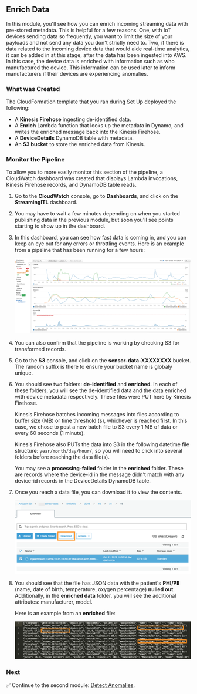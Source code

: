 ## Enrich Data

In this module, you'll see how you can enrich incoming streaming data with pre-stored metadata. This is helpful for a few reasons. One, with IoT devices sending data so frequently, you want to limit the size of your payloads and not send any data you don't strictly need to. Two, if there is data related to the incoming device data that would aide real-time analytics, it can be added in at this stage, after the data has been ingested into AWS. In this case, the device data is enriched with information such as who manufactured the device. This information can be used later to inform manufacturers if their devices are experiencing anomalies.

### What was Created

The CloudFormation template that you ran during Set Up deployed the following:

* A **Kinesis Firehose** ingesting de-identified data.
* A **Enrich** Lambda function that looks up the metadata in Dynamo, and writes the enriched message back into the Kinesis Firehose.
* A **DeviceDetails** DynamoDB table with metadata.
* An **S3 bucket** to store the enriched data from Kinesis.

### Monitor the Pipeline
To allow you to more easily monitor this section of the pipeline, a CloudWatch dashboard was created that displays Lambda invocations, Kinesis Firehose records, and DynamoDB table reads.

1. Go to the **CloudWatch** console, go to **Dashboards**, and click on the **StreamingITL** dashboard. 

1. You may have to wait a few minutes depending on when you started publishing data in the previous module, but soon you'll see points starting to show up in the dashboard. 

1. In this dashboard, you can see how fast data is coming in, and you can keep an eye out for any errors or throttling events. Here is an example from a pipeline that has been running for a few hours:

	![Dashboard](Screenshots/dashboard.png)

1. You can also confirm that the pipeline is working by checking S3 for transformed records.

1. Go to the **S3** console, and click on the **sensor-data-XXXXXXXX** bucket. The random suffix is there to ensure your bucket name is globaly unique.

1. You should see two folders: **de-identified** and **enriched**. In each of these folders, you will see the de-identified data and the data enriched with device metadata respectively. These files were PUT here by Kinesis Firehose.

	Kinesis Firehose batches incoming messages into files according to buffer size (MB) or time threshold (s), whichever is reached first. In this case, we chose to post a new batch file to S3 every 1 MB of data or every 60 seconds (1 minute).

	Kinesis Firehose also PUTs the data into S3 in the following datetime file structure: `year/month/day/hour/`, so you will need to click into several folders before reaching the data file(s).

	You may see a **processing-failed** folder in the **enriched** folder. These are records where the device-id in the message didn't match with any device-id records in the DeviceDetails DynamoDB table.

1. Once you reach a data file, you can download it to view the contents. 

	![S3 Contents](Screenshots/s3-content.png)

1. You should see that the file has JSON data with the patient's **PHI/PII** (name, date of birth, temperature, oxygen percentage) **nulled out**. Additionally, in the **enriched data** folder, you will see the additional attributes: manufacturer, model.

	Here is an example from an **enriched** file:

	![Enriched File](Screenshots/enriched.png)

### Next

:white_check_mark: Continue to the second module: [Detect Anomalies][detect-anomalies].

[kdg-help]: https://awslabs.github.io/amazon-kinesis-data-generator/web/help.html
[kdg]: https://awslabs.github.io/amazon-kinesis-data-generator/web/producer.html
[detect-anomalies]: ../3_DetectAnomalies/
